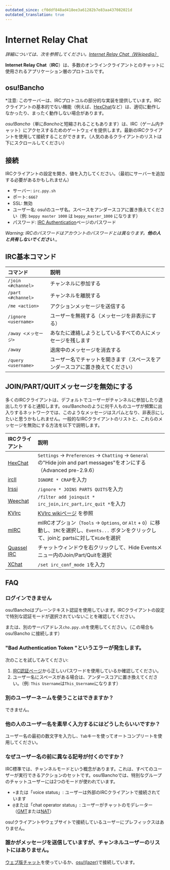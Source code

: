```yaml
---
outdated_since: cf0ddf848ad418ee3a61282b7e83aa437082021d
outdated_translation: true
---
```


# Internet Relay Chat

*詳細については、次を参照してください。[Internet Relay Chat（Wikipedia）](https://ja.wikipedia.org/wiki/Internet_Relay_Chat)*

**Internet Relay Chat**（**IRC**）は、多数のオンラインクライアントとのチャットに使用されるアプリケーション層のプロトコルです。

## osu!Bancho

*注意: このサーバーは、IRCプロトコルの部分的な実装を提供しています。IRCクライアントの基本的でない機能（例えば、[HexChat](https://hexchat.github.io/)など）は、適切に動作しなかったり、まったく動作しない場合があります。

*osu!Bancho*（単に*Bancho*と短縮されることもあります）は、IRC（ゲーム内チャット）にアクセスするためのゲートウェイを提供します。最新のIRCクライアントを使用して接続することができます。（人気のあるクライアントのリストは下にスクロールしてください）

## 接続

IRCクライアントの設定を開き、値を入力してください。（最初にサーバーを追加する必要があるかもしれません）

- サーバー: `irc.ppy.sh`
- ポート: `6667`
- SSL: 無効
- ユーザー名: osu!のユーザ名。スペースをアンダースコアに置き換えてください（例: `beppy master 1000` は `beppy_master_1000` になります）
- パスワード: [IRC Authentication](https://osu.ppy.sh/p/irc)ページのパスワード

*Warning: IRCのパスワードはアカウントのパスワードとは異なります。**他の人と共有しないでください**.*。

## IRC基本コマンド

| コマンド | 説明 |
| :-- | :-- |
| `/join <#channel>` | チャンネルに参加する |
| `/part <#channel>` | チャンネルを離脱する |
| `/me <action>` | アクションメッセージを送信する |
| `/ignore <username>` | ユーザーを無視する（メッセージを非表示にする） |
| `/away <メッセージ>` | あなたに連絡しようとしているすべての人にメッセージを残します |
| `/away` | 退席中のメッセージを消去する |
| `/query <username>` | ユーザー名でチャットを開きます（スペースをアンダースコアに置き換えてください） |

## JOIN/PART/QUITメッセージを無効にする

多くのIRCクライアントは、デフォルトでユーザーがチャンネルに参加したり退出したりすると通知します。osu!Banchoのように何千人ものユーザが頻繁に出入りするネットワークでは、このようなメッセージはスパムとなり、非表示にしたいと思うかもしれません。一般的なIRCクライアントのリストと、これらのメッセージを無効にする方法を以下で説明します。

| IRCクライアント | 説明 |
| :-- | :-- |
| [HexChat](https://hexchat.github.io/) | `Settings` -> `Preferences` -> `Chatting` -> `General` の"Hide join and part messages"をオンにする（Advanced pre-2.9.6） |
| [ircII](http://www.eterna.com.au/ircii/) | `IGNORE * CRAP`を入力 |
| [Irssi](https://irssi.org) | `/ignore * JOINS PARTS QUITS`を入力 |
| [Weechat](https://weechat.org/) | `/filter add joinquit * irc_join,irc_part,irc_quit *`を入力 |
| [KVIrc](https://www.kvirc.net/) | [KVIrc wikiページ](https://github.com/kvirc/KVIrc/wiki/FAQ#how-do-i-suppress-join-part-and-quit-messages) を参照 |
| [mIRC](https://www.mirc.com/) | mIRCオプション（`Tools` -> `Options`, or `Alt` + `O`）に移動し、`IRC`を選択し、`Events...` ボタンをクリックして、joinと partsに対して`Hide`を選択 |
| [Quassel IRC](https://quassel-irc.org/) | チャットウィンドウを右クリックして、Hide Eventsメニュー内のJoin/Part/Quitを選択 |
| [XChat](http://xchat.org/) | `/set irc_conf_mode 1`を入力 |

## FAQ

### ログインできません

osu!Banchoはプレーンテキスト認証を使用しています。IRCクライアントの設定で特別な認証モードが選択されていないことを確認してください。

または、別のサーバアドレス`cho.ppy.sh`を使用してください。（この場合も osu!Bancho に接続します）

### "Bad Authentication Token "というエラーが発生します。

次のことを試してみてください:

1. [IRC認証ページ](https://osu.ppy.sh/p/irc)から正しいパスワードを使用しているか確認してください。
2. ユーザー名にスペースがある場合は、アンダースコアに置き換えてください。（例: `This Username`は`This_Username`になります）

### 別のユーザーネームを使うことはできますか？

できません。

### 他の人のユーザー名を素早く入力するにはどうしたらいいですか？

ユーザー名の最初の数文字を入力し、`Tab`キーを使ってオートコンプリートを使用してください。

### なぜユーザー名の前に異なる記号が付くのですか？

IRC標準では、チャンネルモードという概念があります。これは、すべてのユーザーが実行できるアクションのセットです。osu!Banchoでは、特別なグループのチャットユーザーには2つのモードが使われています。

- `+`または「voice status」: ユーザーは外部のIRCクライアントで接続されています
- `@`または「chat operator status」: ユーザーがチャットのモデレーター（[GMT](/wiki/People/The_Team/Global_Moderation_Team)または[NAT](/wiki/People/The_Team/Nomination_Assessment_Team)）

osu!クライアントやウェブサイトで接続しているユーザーにプレフィックスはありません。

### 誰かがメッセージを送信していますが、チャンネルユーザーのリストにはありません。

[ウェブ版チャット](https://osu.ppy.sh/community/chat)を使っているか、[osu!(lazer)](https://github.com/ppy/osu)で接続しています。
